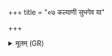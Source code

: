 +++
title = "०७ कल्याणी सुभगेव या"

+++
<details><summary>मूलम् (GR)</summary>

कल्याणी सुभगेव या  
संस्थायां वपुषेण्या ।  
सा नस् तिराति मधुमन्तम् अंशुम् ॥
</details>